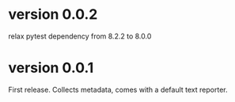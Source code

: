 # version 0.0.2
relax pytest dependency from 8.2.2 to 8.0.0
# version 0.0.1
First release. Collects metadata, comes with a default text reporter.
